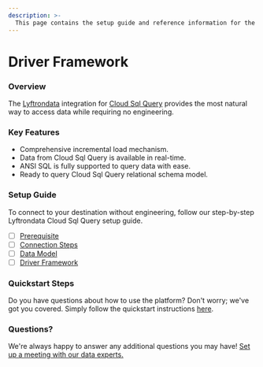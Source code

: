 ```yaml
---
description: >-
  This page contains the setup guide and reference information for the Cloud Sql Query source connector.
---
```


# Driver Framework

### Overview

The [Lyftrondata](https://www.lyftrondata.com/) integration for [Cloud Sql Query](None) provides the most natural way to access data while requiring no engineering.

### Key Features

* Comprehensive incremental load mechanism.
* Data from Cloud Sql Query is available in real-time.&#x20;
* ANSI SQL is fully supported to query data with ease.
* Ready to query Cloud Sql Query relational schema model.

### Setup Guide

To connect to your destination without engineering, follow our step-by-step Lyftrondata Cloud Sql Query setup guide.

* [ ] [Prerequisite](../prerequisite.md)
* [ ] [Connection Steps](../connection-steps.md)
* [ ] [Data Model](../data-model/erd.md)
* [ ] [Driver Framework](../driver-framework/)

### Quickstart Steps

Do you have questions about how to use the platform? Don't worry; we've got you covered. Simply follow the quickstart instructions [here](../driver-framework/README.md).

### Questions? <a href="#questions" id="questions"></a>

We're always happy to answer any additional questions you may have! [Set up a meeting with our data experts.](https://www.lyftrondata.com/book-a-meeting/)


